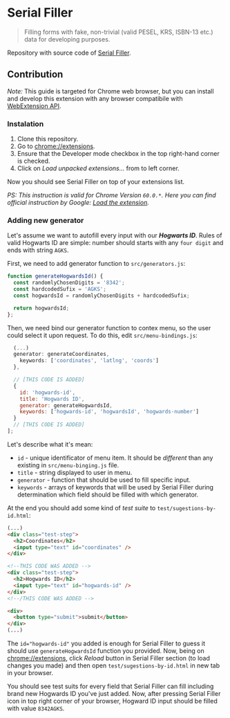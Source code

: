 # Serial Filler

> Filling forms with fake, non-trivial (valid PESEL, KRS, ISBN-13 etc.) data for developing
purposes.

Repository with source code of [Serial Filler](https://chrome.google.com/webstore/detail/serial-filler/fbkfkboplgphbjlfcnmkphochacophjc).

## Contribution
_Note:_ This guide is targeted for Chrome web browser, but you can install and develop this extension
with any browser compatibile with [WebExtension API](https://developer.mozilla.org/en-US/Add-ons/WebExtensions).

### Instalation
1. Clone this repository.
2. Go to [chrome://extensions](chrome://extensions).
3. Ensure that the Developer mode checkbox in the top right-hand corner is checked.
4. Click on *Load unpacked extensions...* from to left corner.

Now you should see Serial Filler on top of your extensions list.

_PS: This instruction is valid for  Chrome Version `60.0.*`. Here you can find official instruction by Google: [Load the extension](https://developer.chrome.com/extensions/getstarted#unpacked)._

### Adding new generator
Let's assume we want to autofill every input with our _**Hogwarts ID**_. Rules of valid Hogwarts ID 
are simple: number should starts with any `four digit` and ends with string `AGKS`.

First, we need to add generator function to `src/generators.js`:
```js
function generateHogwardsId() {
  const randomlyChosenDigits = '8342';
  const hardcodedSufix = 'AGKS';
  const hogwardsId = randomlyChosenDigits + hardcodedSufix;

  return hogwardsId;
};
```

Then, we need bind our generator function to contex menu, so the user could select it
upon request. To do this, edit `src/menu-bindings.js`:

```js
  (...)
  generator: generateCoordinates,
    keywords: ['coordinates', 'latlng', 'coords']
  },

  // [THIS CODE IS ADDED]
  {
    id: 'hogwards-id',
    title: 'Hogwards ID',
    generator: generateHogwardsId,
    keywords: ['hogwards-id', 'hogwardsId', 'hogwards-number']
  }
  // [THIS CODE IS ADDED]
];
```
Let's describe what it's mean:

* `id` - unique identificator of menu item. It should be *different* than any existing in `src/menu-binging.js` file.
* `title` - string displayed to user in menu.
* `generator` - function that should be used to fill specific input.
* `keywords` - arrays of keywords that will be used by Serial Filler during determination
which field should be filled with which generator.

At the end you should add some kind of _test suite_ to `test/sugestions-by-id.html`:

```html
(...)
<div class="test-step">
  <h2>Coordinates</h2>
  <input type="text" id="coordinates" />
</div>

<!--THIS CODE WAS ADDED -->
<div class="test-step">
  <h2>Hogwards ID</h2>
  <input type="text" id="hogwards-id" />
</div>
<!--/THIS CODE WAS ADDED -->

<div>
  <button type="submit">submit</button>
</div>
(...)
 ```

 The `id="hogwards-id"` you added is enough for Serial Filler to guess it should use `generateHogwardsId`
 function you provided. Now, being on [chrome://extensions](chrome://extensions), click *Reload* button
 in Serial Filler section (to load changes you made) and then open `test/sugestions-by-id.html` in new tab
 in your browser. 
 
 You should see test suits for every field that Serial Filler can fill including brand new
 Hogwards ID you've just added. Now, after pressing Serial Filler icon in top right corner of your browser,
 Hogward ID input should be filled with value `8342AGKS`.
